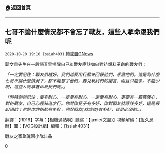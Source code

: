 ###  [:house:返回首頁](https://github.com/ourhimalayas/txt)
---

## 七哥不論什麼情況都不會忘了戰友，這些人拿命跟我們呢
`2020-10-20 19:10 Isaiah4031` [轉載自GNews](https://gnews.org/zh-hant/436749/)

郭文貴先生在一段語音里提醒自己和戰友應該如何對待爆料革命的戰友們：

*「一定要記住：戰友們越好，我們越要用行動來回報他們，感激他們。這是為什麼七哥不論什麼情況下，都不能忘了他們，要兌現我們的諾言，而且只能多，不能少啊，這些人呢拿著命跟我們呢。」*

*「時時刻刻記住：要有耐心，一定要有耐心，一定要有耐心。更要有一顆菩薩心，對待戰友，自己心裡知道才行。你對你兒子有多好，你對戰友就應該多好，這是最起碼的；你對你的姐妹有多好，你對戰友[就應該]有多好，這是必須的。」*

翻譯：【RD16】字幕：【相機過熱啊】聽寫：【jamie(文胤)】視頻解碼：【恆久忍耐】圖：【VOG設計組】編輯：【Isaiah4031】

戰友之家玫瑰園小隊出品

0
